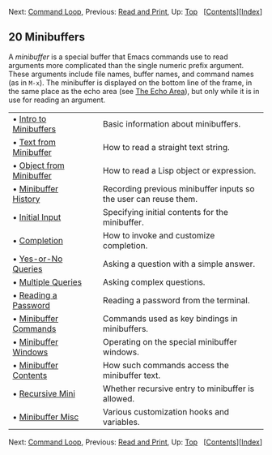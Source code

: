 

Next: [Command Loop](Command-Loop.html), Previous: [Read and Print](Read-and-Print.html), Up: [Top](index.html)   \[[Contents](index.html#SEC_Contents "Table of contents")]\[[Index](Index.html "Index")]

## 20 Minibuffers

A *minibuffer* is a special buffer that Emacs commands use to read arguments more complicated than the single numeric prefix argument. These arguments include file names, buffer names, and command names (as in `M-x`). The minibuffer is displayed on the bottom line of the frame, in the same place as the echo area (see [The Echo Area](The-Echo-Area.html)), but only while it is in use for reading an argument.

|                                                         |    |                                                                  |
| :------------------------------------------------------ | -- | :--------------------------------------------------------------- |
| • [Intro to Minibuffers](Intro-to-Minibuffers.html)     |    | Basic information about minibuffers.                             |
| • [Text from Minibuffer](Text-from-Minibuffer.html)     |    | How to read a straight text string.                              |
| • [Object from Minibuffer](Object-from-Minibuffer.html) |    | How to read a Lisp object or expression.                         |
| • [Minibuffer History](Minibuffer-History.html)         |    | Recording previous minibuffer inputs so the user can reuse them. |
| • [Initial Input](Initial-Input.html)                   |    | Specifying initial contents for the minibuffer.                  |
| • [Completion](Completion.html)                         |    | How to invoke and customize completion.                          |
| • [Yes-or-No Queries](Yes_002dor_002dNo-Queries.html)   |    | Asking a question with a simple answer.                          |
| • [Multiple Queries](Multiple-Queries.html)             |    | Asking complex questions.                                        |
| • [Reading a Password](Reading-a-Password.html)         |    | Reading a password from the terminal.                            |
| • [Minibuffer Commands](Minibuffer-Commands.html)       |    | Commands used as key bindings in minibuffers.                    |
| • [Minibuffer Windows](Minibuffer-Windows.html)         |    | Operating on the special minibuffer windows.                     |
| • [Minibuffer Contents](Minibuffer-Contents.html)       |    | How such commands access the minibuffer text.                    |
| • [Recursive Mini](Recursive-Mini.html)                 |    | Whether recursive entry to minibuffer is allowed.                |
| • [Minibuffer Misc](Minibuffer-Misc.html)               |    | Various customization hooks and variables.                       |

Next: [Command Loop](Command-Loop.html), Previous: [Read and Print](Read-and-Print.html), Up: [Top](index.html)   \[[Contents](index.html#SEC_Contents "Table of contents")]\[[Index](Index.html "Index")]
